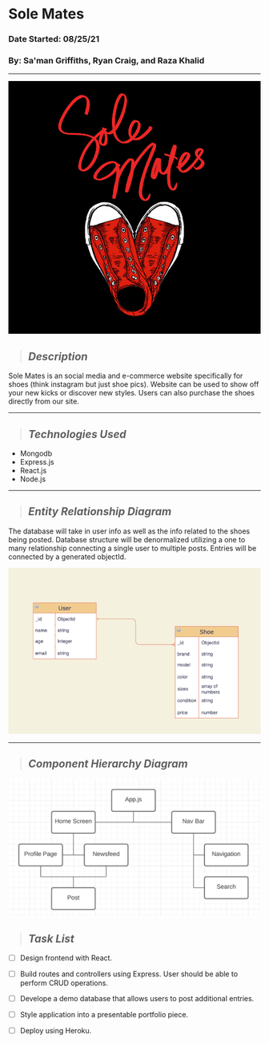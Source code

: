 # Sole Mates
### Date Started: 08/25/21
### By: Sa'man Griffiths, Ryan Craig, and Raza Khalid
---

![SHOES](images/red.jpeg)

>## *Description*

Sole Mates is an social media and e-commerce website specifically for shoes (think instagram but just shoe pics). Website can be used to show off your new kicks or discover new styles. Users can also purchase the shoes directly from our site.

---
>## *Technologies Used* 

* Mongodb
* Express.js
* React.js
* Node.js

---

>## *Entity Relationship Diagram*

The database will take in user info as well as the info related to the shoes being posted. Database structure will be denormalized utilizing a one to many relationship connecting a single user to multiple posts. Entries will be connected by a generated objectId. 

<img src="images/erd.png" width="725" style = "text-align:center"/>

---
>## *Component Hierarchy Diagram*

![Component Hierarchy Diagram](images/comp.png)

>## *Task List*

- [ ] Design frontend with React.
- [ ] Build routes and controllers using Express. User should be able to perform CRUD operations.
- [ ] Develope a demo database that allows users to post additional entries.
- [ ] Style application into a presentable portfolio piece.
- [ ] Deploy using Heroku.



